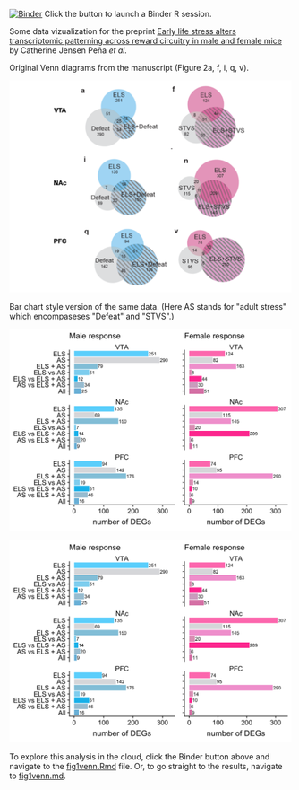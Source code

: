 [![Binder](http://mybinder.org/badge.svg)](http://beta.mybinder.org/v2/gh/raynamharris/pena2019/master?urlpath=rstudio)
Click the button to launch a Binder R session.

Some data vizualization for the preprint [Early life stress alters transcriptomic patterning across reward circuitry in male and female mice](https://www.biorxiv.org/content/10.1101/624353v1) by Catherine Jensen Peña _et al._

Original Venn diagrams from the manuscript (Figure 2a, f, i, q, v). 

![](fig2venn-original.png)

Bar chart style version of the same data. (Here AS stands for "adult stress" which encompaseses "Defeat" and "STVS".)

![](fig2venn-alt1-1.png)

![](fig2venn-alt1-1.png)

To explore this analysis in the cloud, click the Binder button above and navigate to the [fig1venn.Rmd](./fig2venn.Rmd) file. Or, to go straight to the results, navigate to [fig1venn.md](./fig2venn.md).